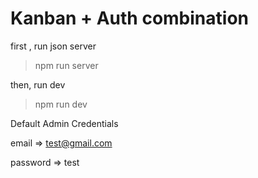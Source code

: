 # Kanban + Auth combination
first , run json server
> npm run server

then, run dev

> npm run dev

Default Admin Credentials

email => test@gmail.com

password => test
